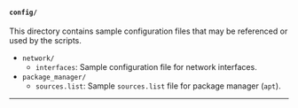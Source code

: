 #### `config/`

This directory contains sample configuration files that may be referenced or used by the scripts.

- `network/`
  - `interfaces`: Sample configuration file for network interfaces.
- `package_manager/`
  - `sources.list`: Sample `sources.list` file for package manager (`apt`).

---